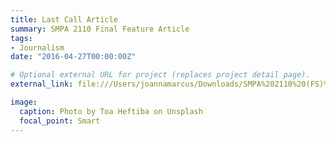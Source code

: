 ```yaml
---
title: Last Call Article
summary: SMPA 2110 Final Feature Article
tags:
- Journalism
date: "2016-04-27T00:00:00Z"

# Optional external URL for project (replaces project detail page).
external_link: file:///Users/joannamarcus/Downloads/SMPA%202110%20(FS)%20(1).pdf

image:
  caption: Photo by Toa Heftiba on Unsplash
  focal_point: Smart
---
```

